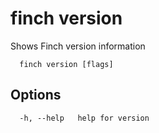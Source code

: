 # finch version

Shows Finch version information

```text
  finch version [flags]
```

## Options

```text
  -h, --help   help for version
```

